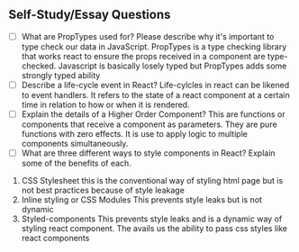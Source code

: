 ## Self-Study/Essay Questions

- [ ] What are PropTypes used for? Please describe why it's important to type check our data in JavaScript.
PropTypes is a type checking library that works react to ensure the props received in a component are type-checked.
Javascript is basically losely typed but PropTypes adds some strongly typed ability
- [ ] Describe a life-cycle event in React?
Life-cylcles in react can be likened to event handlers. It refers to the state of a react component at a certain time in relation to how or when it is rendered.
- [ ] Explain the details of a Higher Order Component?
This are functions or components that receive a component as parameters. They are pure functions with zero effects.
It is use to apply logic to multiple components simultaneously.
- [ ] What are three different ways to style components in React? Explain some of the benefits of each.
1. CSS Stylesheet
this is the conventional way of styling html page but
is not best practices because of style leakage
2. Inline styling or CSS Modules
This prevents style leaks but is not dynamic
3. Styled-components
This prevents style leaks and is a dynamic way of styling react component. The avails us the ability to pass css styles like react components